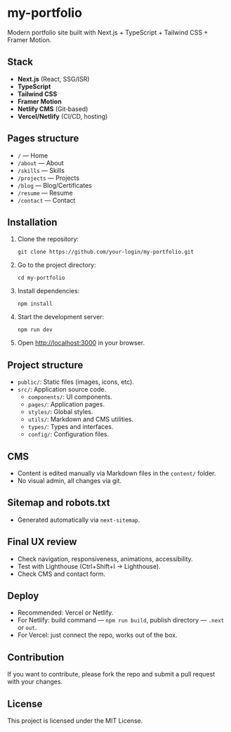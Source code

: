 # my-portfolio

Modern portfolio site built with Next.js + TypeScript + Tailwind CSS + Framer Motion.

## Stack
- **Next.js** (React, SSG/ISR)
- **TypeScript**
- **Tailwind CSS**
- **Framer Motion**
- **Netlify CMS** (Git‑based)
- **Vercel/Netlify** (CI/CD, hosting)

## Pages structure
- `/` — Home
- `/about` — About
- `/skills` — Skills
- `/projects` — Projects
- `/blog` — Blog/Certificates
- `/resume` — Resume
- `/contact` — Contact

## Installation

1. Clone the repository:
   ```
   git clone https://github.com/your-login/my-portfolio.git
   ```

2. Go to the project directory:
   ```
   cd my-portfolio
   ```

3. Install dependencies:
   ```
   npm install
   ```

4. Start the development server:
   ```
   npm run dev
   ```

5. Open [http://localhost:3000](http://localhost:3000) in your browser.

## Project structure

- `public/`: Static files (images, icons, etc).
- `src/`: Application source code.
  - `components/`: UI components.
  - `pages/`: Application pages.
  - `styles/`: Global styles.
  - `utils/`: Markdown and CMS utilities.
  - `types/`: Types and interfaces.
  - `config/`: Configuration files.

## CMS

- Content is edited manually via Markdown files in the `content/` folder.
- No visual admin, all changes via git.

## Sitemap and robots.txt

- Generated automatically via `next-sitemap`.

## Final UX review

- Check navigation, responsiveness, animations, accessibility.
- Test with Lighthouse (Ctrl+Shift+I → Lighthouse).
- Check CMS and contact form.

## Deploy

- Recommended: Vercel or Netlify.
- For Netlify: build command — `npm run build`, publish directory — `.next` or `out`.
- For Vercel: just connect the repo, works out of the box.

## Contribution

If you want to contribute, please fork the repo and submit a pull request with your changes.

## License

This project is licensed under the MIT License.